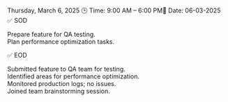 Thursday, March 6, 2025
🕒 Time: 9:00 AM – 6:00 PM📆 Date: 06-03-2025
✅ SOD  

Prepare feature for QA testing.  
Plan performance optimization tasks.

✅ EOD  

Submitted feature to QA team for testing.  
Identified areas for performance optimization.  
Monitored production logs; no issues.  
Joined team brainstorming session.
